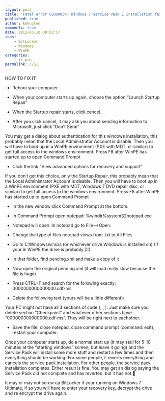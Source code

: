 ```yaml
---
layout: post
title: 'Fatal error C0000034: Windows 7 Service Pack 1 installation fail'
published: true
author: kmhuglen
comments: true
date: 2011-03-10 08:03:57
tags:
    - BitLocker
    - Windows
    - WinPE
categories:
    - it-pro
permalink: /751
---
```

HOW TO FIX IT

* Reboot your computer.

* When your computer starts up again, choose the option &#8220;Launch Startup Repair&#8221;

* When the Startup repair starts, click cancel.

* After you click cancel, it may ask you about sending information to Microsoft, just click &#8220;Don&#8217;t Send&#8221;

You may get a dialog about authentication for this windows installation, this probably mean that the Local Administrator Account is disable. Then you will have to boot up in a WinPE environment (PXE with MDT, or similar) to get full access to the windows environment. Press F8 after WinPE has started up to open Command Prompt

* Click the link &#8220;View advanced options for recovery and support&#8221;

If you don&#8217;t get this choice, only the Startup Repair, this probably mean that the Local Administrator Account is disable. Then you will have to boot up in a WinPE environment (PXE with MDT, Windows 7 DVD repair disc, or similar) to get full access to the windows environment. Press F8 after WinPE has started up to open Command Prompt

* In the new window click Command Prompt at the bottom.

* In Command Prompt open notepad: %windir%system32notepad.exe

* Notepad will open. In notepad go to File&#8211;>Open.

* Change the type of files notepad views from .txt to All Files

* Go to C:Windowswinsxs (or whichever drive Windows is installed on) (If your in WinPE the drive is probably D:)

* In that folder, find pending.xml and make a copy of it

* Now open the original pending.xml (it will load really slow because the file is huge)

* Press CTRL+F and search for the following exactly: 0000000000000000.cdf-ms

* Delete the following text (yours will be a little different):


  

  


Your PC might not have all 3 sections of code (, , ). Just make sure you delete section &#8220;Checkpoint&#8221; and whatever other sections have &#8220;000000000000000.cdf-ms&#8221;. They will be right next to eachother.

* Save the file, close notepad, close command prompt (command: exit), restart your computer.

Once your computer starts up, do a normal start up (it may stall for 5-10 minutes at the &#8220;starting windows&#8221; screen, but leave it going) and the Service Pack will install some more stuff and restart a few times and then everything should be working! For some people, it reverts everything and cancels the service pack installation. For other people, the service pack installation completes. Either result is fine. You may get an dialog saying the Service Pack did not complete and has reverted, but it has not 🙂

It may or may not screw up BitLocker if your running on Windows 7 Ultimate, if so you will have to enter your recovery key, decrypt the drive and re encrypt the drive again.